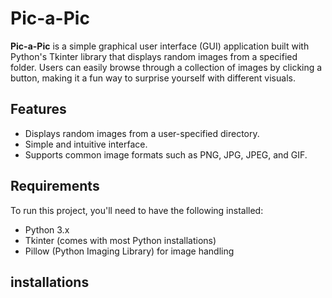 # Pic-a-Pic

**Pic-a-Pic** is a simple graphical user interface (GUI) application built with Python's Tkinter library that displays random images from a specified folder. Users can easily browse through a collection of images by clicking a button, making it a fun way to surprise yourself with different visuals.

## Features

- Displays random images from a user-specified directory.
- Simple and intuitive interface.
- Supports common image formats such as PNG, JPG, JPEG, and GIF.

## Requirements

To run this project, you'll need to have the following installed:

- Python 3.x
- Tkinter (comes with most Python installations)
- Pillow (Python Imaging Library) for image handling

## installations
